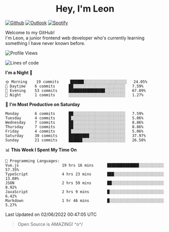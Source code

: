 <h1 align="center">Hey, I'm Leon</h1>

[![Github](https://img.shields.io/badge/-Github-000?style=flat&logo=Github&logoColor=white)](https://github.com/ooohmydawn)
[![Outlook](https://img.shields.io/badge/-Outlook-0078D4?style=flat&logo=Microsoft-Outlook&logoColor=white)](mailto:ooohmydawn@hotmail.com)
[![Spotify](https://img.shields.io/badge/-Spotify-1DB954?style=flat&logo=Spotify&logoColor=white)](https://open.spotify.com/user/tkf5c7q582tnbk7v0t9d3fsqq)
&nbsp;

Welcome to my GitHub! <br/>
I'm Leon, a junior frontend web developer who's currently learning something I have never known before.


<!--START_SECTION:waka-->
![Profile Views](http://img.shields.io/badge/Profile%20Views-68-blue)

![Lines of code](https://img.shields.io/badge/From%20Hello%20World%20I%27ve%20Written-15%20Thousand%20lines%20of%20code-blue)

**I'm a Night 🦉** 

```text
🌞 Morning    19 commits     ██████░░░░░░░░░░░░░░░░░░░   24.05% 
🌆 Daytime    6 commits      ██░░░░░░░░░░░░░░░░░░░░░░░   7.59% 
🌃 Evening    53 commits     ████████████████░░░░░░░░░   67.09% 
🌙 Night      1 commits      ░░░░░░░░░░░░░░░░░░░░░░░░░   1.27%

```
📅 **I'm Most Productive on Saturday** 

```text
Monday       6 commits      ██░░░░░░░░░░░░░░░░░░░░░░░   7.59% 
Tuesday      4 commits      █░░░░░░░░░░░░░░░░░░░░░░░░   5.06% 
Wednesday    7 commits      ██░░░░░░░░░░░░░░░░░░░░░░░   8.86% 
Thursday     7 commits      ██░░░░░░░░░░░░░░░░░░░░░░░   8.86% 
Friday       4 commits      █░░░░░░░░░░░░░░░░░░░░░░░░   5.06% 
Saturday     30 commits     █████████░░░░░░░░░░░░░░░░   37.97% 
Sunday       21 commits     ██████░░░░░░░░░░░░░░░░░░░   26.58%

```


📊 **This Week I Spent My Time On** 

```text
💬 Programming Languages: 
Vue.js                   19 hrs 16 mins      ██████████████░░░░░░░░░░░   57.35% 
TypeScript               4 hrs 23 mins       ███░░░░░░░░░░░░░░░░░░░░░░   13.08% 
JSON                     2 hrs 59 mins       ██░░░░░░░░░░░░░░░░░░░░░░░   8.92% 
JavaScript               2 hrs 9 mins        █░░░░░░░░░░░░░░░░░░░░░░░░   6.42% 
Markdown                 1 hr 46 mins        █░░░░░░░░░░░░░░░░░░░░░░░░   5.27%

```


 Last Updated on 02/06/2022 00:47:05 UTC
<!--END_SECTION:waka-->


> Open Source is AMAZING! \^o^/
